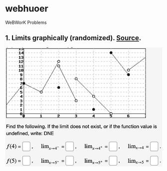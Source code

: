 # webhuoer
WeBWorK Problems

## 1. Limits graphically (randomized). [Source](limits.pg).
![limits](limits.png)
